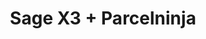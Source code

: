 ---
title: "Sage X3 + Parcelninja"
seoTitle: "Sage X3 Parcelninja Integration"
seoDescription: "Integrate Sage X3 with Parcelninja, and you'll be able to automate logistics, simplify the ordering process and save time - and money. Find out more about how a Sage X3 Parcelninja Integration can help your business."
lead: "Let Stock2Shop send fulfillment notifications to Parcelninja once orders are successfully raised in Sage X3. Here’s how we can help you streamline your workflow."
type: "source-fulfillment"
source: "sage-x3"
fulfillment: "parcelninja"
image: "/images/sap-shopify.png"
imageAlt: source_name logo
tags: []
---